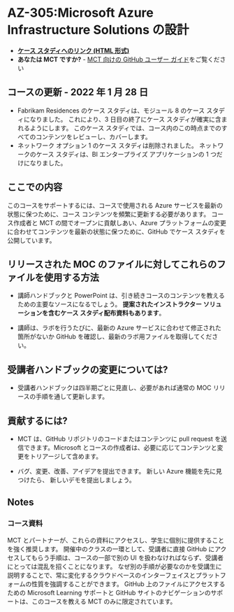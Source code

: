 # AZ-305:Microsoft Azure Infrastructure Solutions の設計

- **[ケース スタディへのリンク (HTML 形式)](https://microsoftlearning.github.io/AZ-305-DesigningMicrosoftAzureInfrastructureSolutions/)**
- **あなたは MCT ですか?** - [MCT 向けの GitHub ユーザー ガイド](https://microsoftlearning.github.io/MCT-User-Guide/)をご覧ください

## コースの更新 - 2022 年 1 月 28 日

- Fabrikam Residences のケース スタディは、モジュール 8 のケース スタディになりました。 これにより、3 日目の終了にケース スタディが確実に含まれるようにします。 このケース スタディでは、コース内のこの時点までのすべてのコンテンツをレビューし、カバーします。 
- ネットワーク オプション 1 のケース スタディは削除されました。 ネットワークのケース スタディは、BI エンタープライズ アプリケーションの 1 つだけになりました。 

## ここでの内容

このコースをサポートするには、コースで使用される Azure サービスを最新の状態に保つために、コース コンテンツを頻繁に更新する必要があります。  コース作成者と MCT の間でオープンに貢献しあい、Azure プラットフォームの変更に合わせてコンテンツを最新の状態に保つために、GitHub でケース スタディを公開しています。

## リリースされた MOC のファイルに対してこれらのファイルを使用する方法

- 講師ハンドブックと PowerPoint は、引き続きコースのコンテンツを教えるための主要なソースになるでしょう。 **提案されたインストラクター ソリューションを含むケース スタディ配布資料もあります**。 

- 講師は、ラボを行うたびに、最新の Azure サービスに合わせて修正された箇所がないか GitHub を確認し、最新のラボ用ファイルを取得してください。

## 受講者ハンドブックの変更については?

- 受講者ハンドブックは四半期ごとに見直し、必要があれば通常の MOC リリースの手順を通して更新します。

## 貢献するには?

- MCT は、GitHub リポジトリのコードまたはコンテンツに pull request を送信できます。Microsoft とコースの作成者は、必要に応じてコンテンツと変更をトリアージして含めます。

- バグ、変更、改善、アイデアを提出できます。  新しい Azure 機能を先に見つけたら、  新しいデモを提出しましょう。

## Notes

### コース資料

MCT とパートナーが、これらの資料にアクセスし、学生に個別に提供することを強く推奨します。  開催中のクラスの一環として、受講者に直接 GitHub にアクセスしてもらう手順は、コースの一部で別の UI を扱わなければならず、受講者にとっては混乱を招くことになります。 なぜ別の手順が必要なのかを受講生に説明することで、常に変化するクラウドベースのインターフェイスとプラットフォームの性質を強調することができます。 GitHub 上のファイルにアクセスするための Microsoft Learning サポートと GitHub サイトのナビゲーションのサポートは、このコースを教える MCT のみに限定されています。
